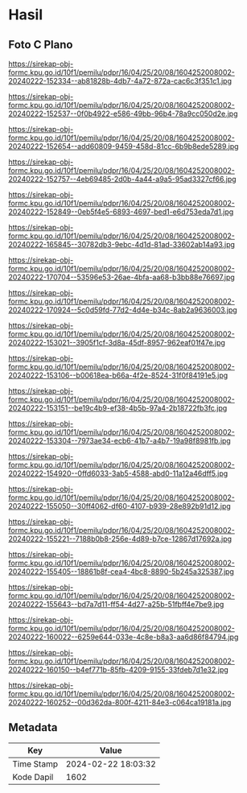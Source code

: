 # Hasil

## Foto C Plano

https://sirekap-obj-formc.kpu.go.id/10f1/pemilu/pdpr/16/04/25/20/08/1604252008002-20240222-152334--ab81828b-4db7-4a72-872a-cac6c3f351c1.jpg

https://sirekap-obj-formc.kpu.go.id/10f1/pemilu/pdpr/16/04/25/20/08/1604252008002-20240222-152537--0f0b4922-e586-49bb-96b4-78a9cc050d2e.jpg

https://sirekap-obj-formc.kpu.go.id/10f1/pemilu/pdpr/16/04/25/20/08/1604252008002-20240222-152654--add60809-9459-458d-81cc-6b9b8ede5289.jpg

https://sirekap-obj-formc.kpu.go.id/10f1/pemilu/pdpr/16/04/25/20/08/1604252008002-20240222-152757--4eb69485-2d0b-4a44-a9a5-95ad3327cf66.jpg

https://sirekap-obj-formc.kpu.go.id/10f1/pemilu/pdpr/16/04/25/20/08/1604252008002-20240222-152849--0eb5f4e5-6893-4697-bed1-e6d753eda7d1.jpg

https://sirekap-obj-formc.kpu.go.id/10f1/pemilu/pdpr/16/04/25/20/08/1604252008002-20240222-165845--30782db3-9ebc-4d1d-81ad-33602ab14a93.jpg

https://sirekap-obj-formc.kpu.go.id/10f1/pemilu/pdpr/16/04/25/20/08/1604252008002-20240222-170704--53596e53-26ae-4bfa-aa68-b3bb88e76697.jpg

https://sirekap-obj-formc.kpu.go.id/10f1/pemilu/pdpr/16/04/25/20/08/1604252008002-20240222-170924--5c0d59fd-77d2-4d4e-b34c-8ab2a9636003.jpg

https://sirekap-obj-formc.kpu.go.id/10f1/pemilu/pdpr/16/04/25/20/08/1604252008002-20240222-153021--3905f1cf-3d8a-45df-8957-962eaf01f47e.jpg

https://sirekap-obj-formc.kpu.go.id/10f1/pemilu/pdpr/16/04/25/20/08/1604252008002-20240222-153106--b00618ea-b66a-4f2e-8524-31f0f84191e5.jpg

https://sirekap-obj-formc.kpu.go.id/10f1/pemilu/pdpr/16/04/25/20/08/1604252008002-20240222-153151--be19c4b9-ef38-4b5b-97a4-2b18722fb3fc.jpg

https://sirekap-obj-formc.kpu.go.id/10f1/pemilu/pdpr/16/04/25/20/08/1604252008002-20240222-153304--7973ae34-ecb6-41b7-a4b7-19a98f8981fb.jpg

https://sirekap-obj-formc.kpu.go.id/10f1/pemilu/pdpr/16/04/25/20/08/1604252008002-20240222-154920--0ffd6033-3ab5-4588-abd0-11a12a46dff5.jpg

https://sirekap-obj-formc.kpu.go.id/10f1/pemilu/pdpr/16/04/25/20/08/1604252008002-20240222-155050--30ff4062-df60-4107-b939-28e892b91d12.jpg

https://sirekap-obj-formc.kpu.go.id/10f1/pemilu/pdpr/16/04/25/20/08/1604252008002-20240222-155221--7188b0b8-256e-4d89-b7ce-12867d17692a.jpg

https://sirekap-obj-formc.kpu.go.id/10f1/pemilu/pdpr/16/04/25/20/08/1604252008002-20240222-155405--18861b8f-cea4-4bc8-8890-5b245a325387.jpg

https://sirekap-obj-formc.kpu.go.id/10f1/pemilu/pdpr/16/04/25/20/08/1604252008002-20240222-155643--bd7a7d11-ff54-4d27-a25b-51fbff4e7be9.jpg

https://sirekap-obj-formc.kpu.go.id/10f1/pemilu/pdpr/16/04/25/20/08/1604252008002-20240222-160022--6259e644-033e-4c8e-b8a3-aa6d86f84794.jpg

https://sirekap-obj-formc.kpu.go.id/10f1/pemilu/pdpr/16/04/25/20/08/1604252008002-20240222-160150--b4ef771b-85fb-4209-9155-33fdeb7d1e32.jpg

https://sirekap-obj-formc.kpu.go.id/10f1/pemilu/pdpr/16/04/25/20/08/1604252008002-20240222-160252--00d362da-800f-4211-84e3-c064ca19181a.jpg


## Metadata

| Key        | Value               |
| ---------- | ------------------- |
| Time Stamp | 2024-02-22 18:03:32 |
| Kode Dapil | 1602                |



